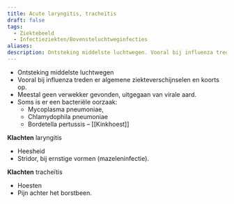 ```yaml
---
title: Acute laryngitis, tracheïtis
draft: false
tags:
  - Ziektebeeld
  - Infectieziekten/Bovensteluchtweginfecties
aliases: 
description: Ontsteking middelste luchtwegen. Vooral bij influenza treden er algemene ziekteverschijnselen en koorts op. Meestal geen verwekker gevonden, uitgegaan van virale aard.
---
```



- Ontsteking middelste luchtwegen
- Vooral bij influenza treden er algemene ziekteverschijnselen en koorts op.
- Meestal geen verwekker gevonden, uitgegaan van virale aard. 
- Soms is er een bacteriële oorzaak:
	- Mycoplasma pneumoniae, 
	- Chlamydophila pneumoniae
	- Bordetella pertussis – [[Kinkhoest]]

**Klachten** laryngitis
- Heesheid
- Stridor, bij ernstige vormen (mazeleninfectie).

**Klachten** tracheïtis
- Hoesten
- Pijn achter het borstbeen. 

